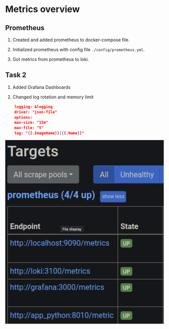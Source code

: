 # Metrics overview

## Prometheus

1. Created and added prometheus to docker-compose file.

1. Initialized prometheus with config file `./config/prometheus.yml`.

1. Got metrics from prometheus to loki.

## Task 2

1. Added Grafana Dashboards

1. Changed log rotation and memory limit

```json
    logging: &logging
    driver: "json-file"
    options:
    max-size: "15m"
    max-file: "5"
    tag: "{{.ImageName}}|{{.Name}}"
```

![prometheus](./images/premetheus.png)